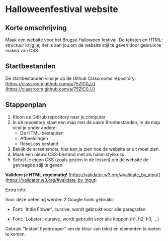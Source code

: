 
# Halloweenfestival website

## Korte omschrijving

Maak een website voor het Brugse Halloween festival. De teksten en HTML-structuur krijg je, het is aan jou om de website stijl te geven door gebruik te maken van CSS.

## Startbestanden

De startbestanden vind je op de Github Classrooms repository: [https://classroom.github.com/a/75ZIC0_U](https://classroom.github.com/a/75ZIC0_U)

## Stappenplan

1.  Kloon de GitHub repository naar je computer
2.  In de repository staat een map met de naam Bronbestanden, in de map vind je onder andere:
	* De HTML-bestanden
	* Afbeeldingen
	* Reset.css bestand
3.  Bekijk de screenshots, hier kan je zien hoe de website er uit moet zien.
4.  Maak een nieuw CSS-bestand met als naam style.css
5.  Schrijf je eigen CSS (zoals gezien in de lessen) om de website de gevraagde stijl te geven

**Valideer je HTML regelmatig!** [https://validator.w3.org/#validate_by_input](https://validator.w3.org/#validate_by_input)

Extra info:

Voor deze oefening werden 2 Google fonts gebruikt:

* Font: 'Indie Flower', cursive, wordt gebruikt voor alle paragrafen

* Font: 'Lobster', cursive, wordt gebruikt voor alle koppen (h1, h2, h3, …)

Gebruik “Instant Eyedropper” om de kleur van tekst en elementen te weten te komen.


